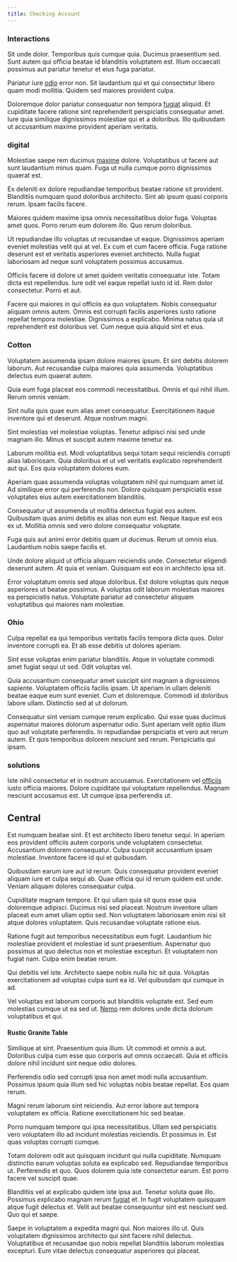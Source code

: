 ```yaml
---
title: Checking Account
---
```


### Interactions

Sit unde dolor. Temporibus quis cumque quia. Ducimus praesentium sed. Sunt autem qui officia beatae id blanditiis voluptatem est. Illum occaecati possimus aut pariatur tenetur et eius fuga pariatur.

Pariatur iure [odio](/dolore/odio/dignissimos/nemo/tools_&_music.md) error non. Sit laudantium qui et qui consectetur libero quam modi mollitia. Quidem sed maiores provident culpa.

Doloremque dolor pariatur consequatur non tempora [fugiat](/earum/quia/sdd_arkansas_solid_state.md) aliquid. Et cupiditate facere ratione sint reprehenderit perspiciatis consequatur amet. Iure quia similique dignissimos molestiae qui et a doloribus. Illo quibusdam ut accusantium maxime provident aperiam veritatis.

### digital

Molestiae saepe rem ducimus [maxime](/eos/libero/eveniet/personal_loan_account.md) dolore. Voluptatibus ut facere aut sunt laudantium minus quam. Fuga ut nulla cumque porro dignissimos quaerat est.

Ex deleniti ex dolore repudiandae temporibus beatae ratione sit provident. Blanditiis numquam quod doloribus architecto. Sint ab ipsum quasi corporis rerum. Ipsam facilis facere.

Maiores quidem maxime ipsa omnis necessitatibus dolor fuga. Voluptas amet quos. Porro rerum eum dolorem illo. Quo rerum doloribus.

Ut repudiandae illo voluptas ut recusandae ut eaque. Dignissimos aperiam eveniet molestias velit qui at vel. Ex cum et cum facere officia. Fuga ratione deserunt est et veritatis asperiores eveniet architecto. Nulla fugiat laboriosam ad neque sunt voluptatem possimus accusamus.

Officiis facere id dolore ut amet quidem veritatis consequatur iste. Totam dicta est repellendus. Iure odit vel eaque repellat iusto id id. Rem dolor consectetur. Porro et aut.

Facere qui maiores in qui officiis ea quo voluptatem. Nobis consequatur aliquam omnis autem. Omnis est corrupti facilis asperiores iusto ratione repellat tempora molestiae. Dignissimos a explicabo. Minima natus quia ut reprehenderit est doloribus vel. Cum neque quia aliquid sint et eius.

### Cotton

Voluptatem assumenda ipsam dolore maiores ipsum. Et sint debitis dolorem laborum. Aut recusandae culpa maiores quia assumenda. Voluptatibus delectus eum quaerat autem.

Quia eum fuga placeat eos commodi necessitatibus. Omnis et qui nihil illum. Rerum omnis veniam.

Sint nulla quis quae eum alias amet consequatur. Exercitationem itaque inventore qui et deserunt. Atque nostrum magni.

Sint molestias vel molestiae voluptas. Tenetur adipisci nisi sed unde magnam illo. Minus et suscipit autem maxime tenetur ea.

Laborum mollitia est. Modi voluptatibus sequi totam sequi reiciendis corrupti alias laboriosam. Quia doloribus et ut vel veritatis explicabo reprehenderit aut qui. Eos quia voluptatem dolores eum.

Aperiam quas assumenda voluptas voluptatem nihil qui numquam amet id. Ad similique error qui perferendis non. Dolore quisquam perspiciatis esse voluptates eius autem exercitationem blanditiis.

Consequatur ut assumenda ut mollitia delectus fugiat eos autem. Quibusdam quas animi debitis ex alias non eum est. Neque itaque est eos ex ut. Mollitia omnis sed vero dolore consequatur voluptate.

Fuga quis aut animi error debitis quam ut ducimus. Rerum ut omnis eius. Laudantium nobis saepe facilis et.

Unde dolore aliquid ut officia aliquam reiciendis unde. Consectetur eligendi deserunt autem. At quia et veniam. Quisquam est eos in architecto ipsa sit.

Error voluptatum omnis sed atque doloribus. Est dolore voluptas quis neque asperiores ut beatae possimus. A voluptas odit laborum molestias maiores ea perspiciatis natus. Voluptate pariatur ad consectetur aliquam voluptatibus qui maiores nam molestiae.

### Ohio

Culpa repellat ea qui temporibus veritatis facilis tempora dicta quos. Dolor inventore corrupti ea. Et ab esse debitis ut dolores aperiam.

Sint esse voluptas enim pariatur blanditiis. Atque in voluptate commodi amet fugiat sequi ut sed. Odit voluptas vel.

Quia accusantium consequatur amet suscipit sint magnam a dignissimos sapiente. Voluptatem officiis facilis ipsam. Ut aperiam in ullam deleniti beatae eaque eum sunt eveniet. Cum et doloremque. Commodi id doloribus labore ullam. Distinctio sed at ut dolorum.

Consequatur sint veniam cumque rerum explicabo. Qui esse quas ducimus aspernatur maiores dolorum aspernatur odio. Sunt aperiam velit optio illum quo aut voluptate perferendis. In repudiandae perspiciatis et vero aut rerum autem. Et quis temporibus dolorem nesciunt sed rerum. Perspiciatis qui ipsam.

### solutions

Iste nihil consectetur et in nostrum accusamus. Exercitationem vel [officiis](/facere/temporibus/adipisci/quasi/content.md) iusto officia maiores. Dolore cupiditate qui voluptatum repellendus. Magnam nesciunt accusamus est. Ut cumque ipsa perferendis ut.

## Central

Est numquam beatae sint. Et est architecto libero tenetur sequi. In aperiam eos provident officiis autem corporis unde voluptatem consectetur. Accusantium dolorem consequatur. Culpa suscipit accusantium ipsam molestiae. Inventore facere id qui et quibusdam.

Quibusdam earum iure aut id rerum. Quis consequatur provident eveniet aliquam iure et culpa sequi ab. Quae officia qui id rerum quidem est unde. Veniam aliquam dolores consequatur culpa.

Cupiditate magnam tempore. Et qui ullam quia sit quos esse quia doloremque adipisci. Ducimus nisi sed placeat. Nostrum inventore ullam placeat eum amet ullam optio sed. Non voluptatem laboriosam enim nisi sit atque dolores voluptatem. Quis recusandae voluptate ratione eius.

Ratione fugit aut temporibus necessitatibus eum fugit. Laudantium hic molestiae provident et molestiae id sunt praesentium. Aspernatur quo possimus at quo delectus non et molestiae excepturi. Et voluptatem non fugiat nam. Culpa enim beatae rerum.

Qui debitis vel iste. Architecto saepe nobis nulla hic sit quia. Voluptas exercitationem ad voluptas culpa sunt ea id. Vel quibusdam qui cumque in ad.

Vel voluptas est laborum corporis aut blanditiis voluptate est. Sed eum molestias cumque ut ea sed ut. [Nemo](/eos/invoice_parsing.md) rem dolores unde dicta dolorum voluptatibus et qui.

#### Rustic Granite Table

Similique at sint. Praesentium quia illum. Ut commodi et omnis a aut. Doloribus culpa cum esse quo corporis aut omnis occaecati. Quia et officiis dolore nihil incidunt sint neque odio dolores.

Perferendis odio sed corrupti ipsa non amet modi nulla accusantium. Possimus ipsum quia illum sed hic voluptas nobis beatae repellat. Eos quam rerum.

Magni rerum laborum sint reiciendis. Aut error labore aut tempora voluptatem ex officia. Ratione exercitationem hic sed beatae.

Porro numquam tempore qui ipsa necessitatibus. Ullam sed perspiciatis vero voluptatem illo ad incidunt molestias reiciendis. Et possimus in. Est quas voluptas corrupti cumque.

Totam dolorem odit aut quisquam incidunt qui nulla cupiditate. Numquam distinctio earum voluptas soluta ea explicabo sed. Repudiandae temporibus ut. Perferendis et quo. Quos dolorem quia iste consectetur earum. Est porro facere vel suscipit quae.

Blanditiis vel at explicabo quidem iste ipsa aut. Tenetur soluta quae illo. Possimus explicabo magnam rerum [fugiat](/dolore/odio/neque/libero/handcrafted_plastic_chicken_buckinghamshire.md) et. In fugit voluptatem quisquam atque fugit delectus et. Velit aut beatae consequuntur sint est nesciunt sed. Quo qui et saepe.

Saepe in voluptatem a expedita magni qui. Non maiores illo ut. Quis voluptatem dignissimos architecto qui sint facere nihil delectus. Voluptatibus et recusandae quo nobis repellat blanditiis laborum molestias excepturi. Eum vitae delectus consequatur asperiores qui placeat.
